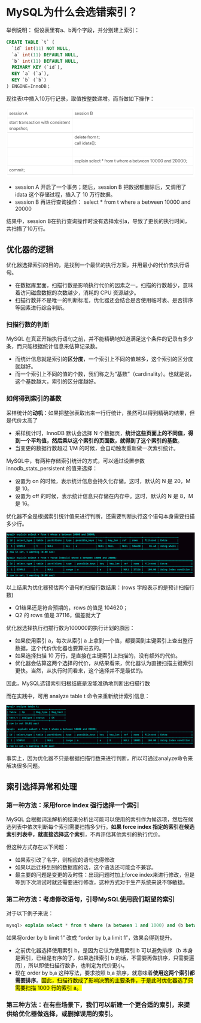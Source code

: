 # MySQL为什么会选错索引？

举例说明：
假设表里有a、b两个字段，并分别建上索引：

```sql
CREATE TABLE `t` (
  `id` int(11) NOT NULL,
  `a` int(11) DEFAULT NULL,
  `b` int(11) DEFAULT NULL,
  PRIMARY KEY (`id`),
  KEY `a` (`a`),
  KEY `b` (`b`)
) ENGINE=InnoDB；
```
现往表t中插入10万行记录，取值按整数递增。而当做如下操作：

![image](/pictures/mysql/chap9/1.png)

- session A 开启了一个事务；随后，session B 把数据都删除后，又调用了 idata 这个存储过程，插入了 10 万行数据。
- session B 再进行查询操作： select * from t where a between 10000 and 20000 

结果中，session B在执行查询操作时没有选择索引a，导致了更长的执行时间，共扫描了10万行。

## 优化器的逻辑

优化器选择索引的目的，是找到一个最优的执行方案，并用最小的代价去执行语句。

- 在数据库里面，扫描行数是影响执行代价的因素之一。扫描的行数越少，意味着访问磁盘数据的次数越少，消耗的 CPU 资源越少。
- 扫描行数并不是唯一的判断标准，优化器还会结合是否使用临时表、是否排序等因素进行综合判断。

### 扫描行数的判断

MySQL 在真正开始执行语句之前，并不能精确地知道满足这个条件的记录有多少条，而只能根据统计信息来估算记录数。
- 而统计信息就是索引的**区分度**，一个索引上不同的值越多，这个索引的区分度就越好。
- 而一个索引上不同的值的个数，我们称之为“基数”（cardinality）。也就是说，这个基数越大，索引的区分度越好。

### 如何得到索引的基数

采样统计的**动机**：如果把整张表取出来一行行统计，虽然可以得到精确的结果，但是代价太高了

- 采样统计时，InnoDB 默认会选择 N 个数据页，**统计这些页面上的不同值，得到一个平均值，然后乘以这个索引的页面数，就得到了这个索引的基数**。
- 当变更的数据行数超过 1/M 的时候，会自动触发重新做一次索引统计。

MySQL中，有两种存储索引统计的方式，可以通过设置参数 innodb_stats_persistent 的值来选择：
- 设置为 on 的时候，表示统计信息会持久化存储。这时，默认的 N 是 20，M 是 10。
- 设置为 off 的时候，表示统计信息只存储在内存中。这时，默认的 N 是 8，M 是 16。

优化器不全是根据索引统计值来进行判断，还需要判断执行这个语句本身需要扫描多少行。

![image](/pictures/mysql/chap9/2.png)

以上结果为优化器预估两个语句的扫描行数结果：(rows 字段表示的是预计扫描行数)
- Q1结果还是符合预期的，rows 的值是 104620；
- Q2 的 rows 值是 37116，偏差就大了

优化器选择执行扫描行数为100000的执行计划的原因：
- 如果使用索引 a，每次从索引 a 上拿到一个值，都要回到主键索引上查出整行数据，这个代价优化器也要算进去的。
- 如果选择扫描 10 万行，是直接在主键索引上扫描的，没有额外的代价。
- 优化器会估算这两个选择的代价，从结果看来，优化器认为直接扫描主键索引更快。当然，从执行时间看来，这个选择并不是最优的。

因此，MySQL选错索引归根结底是没能准确地判断出扫描行数

而在实践中，可用 analyze table t 命令来重新统计索引信息：

![image](/pictures/mysql/chap9/3.png)

事实上，因为优化器不只是根据扫描行数来进行判断，所以可通过analyze命令来解决很多问题。

## 索引选择异常和处理

### 第一种方法：采用force index 强行选择一个索引

MySQL 会根据词法解析的结果分析出可能可以使用的索引作为候选项，然后在候选列表中依次判断每个索引需要扫描多少行。**如果 force index 指定的索引在候选索引列表中，就直接选择这个索引**，不再评估其他索引的执行代价。

但这种方式存在以下问题：
- 如果索引改了名字，则相应的语句也得修改
- 如果以后迁移到别的数据库的话，这个语法还可能会不兼容。
- 最主要的问题是变更的及时性：出现问题时加上force index来进行修改，但是等到下次测试时就还需要进行修改，这种方式对于生产系统来说不够敏捷。

### 第二种方法：考虑修改语句，引导MySQL使用我们期望的索引

对于以下例子来说：

```sql
mysql> explain select * from t where (a between 1 and 1000) and (b between 50000 and 100000) order by b limit 1;
```

如果将order by b limit 1” 改成 “order by b,a limit 1”，效果会得到提升。

- 之前优化器选择使用索引 b，是因为它认为使用索引 b 可以避免排序（b 本身是索引，已经是有序的了，如果选择索引 b 的话，不需要再做排序，只需要遍历），所以即使扫描行数多，也判定为代价更小。
- 现在 order by b,a 这种写法，要求按照 b,a 排序，就意味着**使用这两个索引都需要排序**。<mark>因此，扫描行数成了影响决策的主要条件，于是此时优化器选了只需要扫描 1000 行的索引 a。</mark>

### 第三种方法：在有些场景下，我们可以新建一个更合适的索引，来提供给优化器做选择，或删掉误用的索引。

